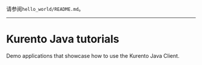 请参阅`hello_world/README.md`。

----------------------

Kurento Java tutorials
======================

Demo applications that showcase how to use the Kurento Java Client.

